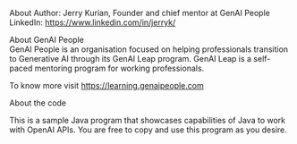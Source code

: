 About Author: Jerry Kurian, Founder and chief mentor at GenAI People<br>
LinkedIn: https://www.linkedin.com/in/jerryk/

About GenAI People<br>
GenAI People is an organisation focused on helping professionals transition to Generative AI through its GenAI Leap program.
GenAI Leap is a self-paced mentoring program for working professionals.

To know more visit https://learning.genaipeople.com

About the code

This is a sample Java program that showcases capabilities of Java to work with OpenAI APIs. You are free to copy and use this program as you desire.


